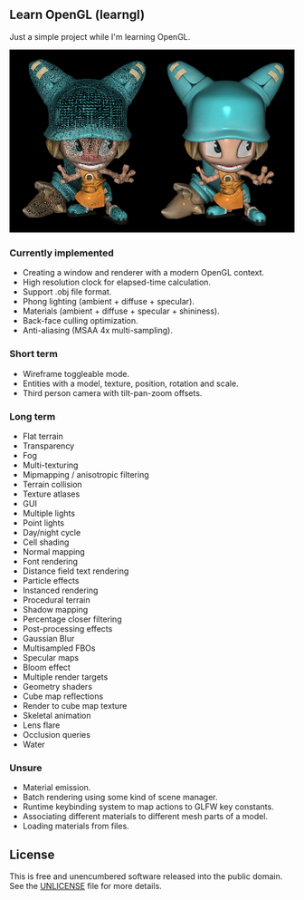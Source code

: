 ## Learn OpenGL (learngl)

Just a simple project while I'm learning OpenGL.

![screenshot](docs/screenshot.png)

### Currently implemented

- Creating a window and renderer with a modern OpenGL context.
- High resolution clock for elapsed-time calculation.
- Support .obj file format.
- Phong lighting (ambient + diffuse + specular).
- Materials (ambient + diffuse + specular + shininess).
- Back-face culling optimization.
- Anti-aliasing (MSAA 4x multi-sampling).

### Short term

- Wireframe toggleable mode.
- Entities with a model, texture, position, rotation and scale.
- Third person camera with tilt-pan-zoom offsets.

### Long term

- Flat terrain
- Transparency
- Fog
- Multi-texturing
- Mipmapping / anisotropic filtering
- Terrain collision
- Texture atlases
- GUI
- Multiple lights
- Point lights
- Day/night cycle
- Cell shading
- Normal mapping
- Font rendering
- Distance field text rendering
- Particle effects
- Instanced rendering
- Procedural terrain
- Shadow mapping
- Percentage closer filtering
- Post-processing effects
- Gaussian Blur
- Multisampled FBOs
- Specular maps
- Bloom effect
- Multiple render targets
- Geometry shaders
- Cube map reflections
- Render to cube map texture
- Skeletal animation
- Lens flare
- Occlusion queries
- Water

### Unsure

- Material emission.
- Batch rendering using some kind of scene manager.
- Runtime keybinding system to map actions to GLFW key constants.
- Associating different materials to different mesh parts of a model.
- Loading materials from files.

## License

This is free and unencumbered software released into the public domain. See the [UNLICENSE](UNLICENSE) file for more details.
